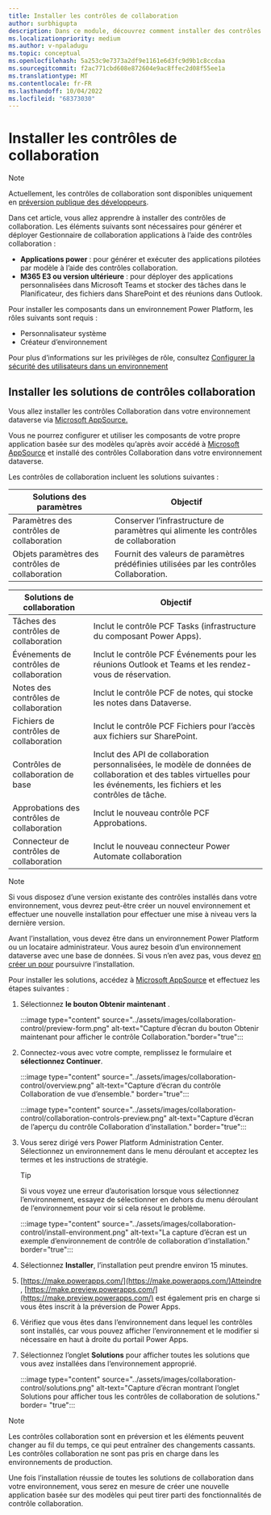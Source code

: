 ```yaml
---
title: Installer les contrôles de collaboration
author: surbhigupta
description: Dans ce module, découvrez comment installer des contrôles de collaboration avec power apps et Microsoft 365 E3 et comment installer des solutions de contrôles de collaboration.
ms.localizationpriority: medium
ms.author: v-npaladugu
ms.topic: conceptual
ms.openlocfilehash: 5a253c9e7373a2df9e1161e6d3fc9d9b1c8ccdaa
ms.sourcegitcommit: f2ac771cbd608e872604e9ac8ffec2d08f55ee1a
ms.translationtype: MT
ms.contentlocale: fr-FR
ms.lasthandoff: 10/04/2022
ms.locfileid: "68373030"
---
```

# <a name="install-collaboration-controls"></a>Installer les contrôles de collaboration

> [!NOTE]
> Actuellement, les contrôles de collaboration sont disponibles uniquement en [préversion publique des développeurs](~/resources/dev-preview/developer-preview-intro.md).

Dans cet article, vous allez apprendre à installer des contrôles de collaboration. Les éléments suivants sont nécessaires pour générer et déployer Gestionnaire de collaboration applications à l’aide des contrôles collaboration :

* **Applications power** : pour générer et exécuter des applications pilotées par modèle à l’aide des contrôles collaboration.
* **M365 E3 ou version ultérieure** : pour déployer des applications personnalisées dans Microsoft Teams et stocker des tâches dans le Planificateur, des fichiers dans SharePoint et des réunions dans Outlook.

Pour installer les composants dans un environnement Power Platform, les rôles suivants sont requis :

* Personnalisateur système
* Créateur d’environnement

Pour plus d’informations sur les privilèges de rôle, consultez [Configurer la sécurité des utilisateurs dans un environnement](/power-platform/admin/database-security#predefined-security-roles)

## <a name="install-the-collaboration-controls-solutions"></a>Installer les solutions de contrôles collaboration

Vous allez installer les contrôles Collaboration dans votre environnement dataverse via [Microsoft AppSource.](https://appsource.microsoft.com/en-us/product/dynamics-365/mscm.collaboration-toolkit-preview?flightCodes=collaborationcontrols&signInModalType=2&ctaType=1)

Vous ne pourrez configurer et utiliser les composants de votre propre application basée sur des modèles qu’après avoir accédé à [Microsoft AppSource](https://appsource.microsoft.com/en-us/product/dynamics-365/mscm.collaboration-toolkit-preview?flightCodes=collaborationcontrols&signInModalType=2&ctaType=1)  et installé des contrôles Collaboration dans votre environnement dataverse.

Les contrôles de collaboration incluent les solutions suivantes :

|**Solutions des paramètres** | **Objectif** |
|---|---|
| Paramètres des contrôles de collaboration | Conserver l’infrastructure de paramètres qui alimente les contrôles de collaboration |
| Objets paramètres des contrôles de collaboration | Fournit des valeurs de paramètres prédéfinies utilisées par les contrôles Collaboration.|

|**Solutions de collaboration** | **Objectif** |
|---|---|
| Tâches des contrôles de collaboration  | Inclut le contrôle PCF Tasks (infrastructure du composant Power Apps). |
| Événements de contrôles de collaboration | Inclut le contrôle PCF Événements pour les réunions Outlook et Teams et les rendez-vous de réservation. |
| Notes des contrôles de collaboration | Inclut le contrôle PCF de notes, qui stocke les notes dans Dataverse. |
| Fichiers de contrôles de collaboration | Inclut le contrôle PCF Fichiers pour l’accès aux fichiers sur SharePoint. |
| Contrôles de collaboration de base |Inclut des API de collaboration personnalisées, le modèle de données de collaboration et des tables virtuelles pour les événements, les fichiers et les contrôles de tâche. |
| Approbations des contrôles de collaboration | Inclut le nouveau contrôle PCF Approbations. |
| Connecteur de contrôles de collaboration | Inclut le nouveau connecteur Power Automate collaboration |

> [!NOTE]
> Si vous disposez d’une version existante des contrôles installés dans votre environnement, vous devrez peut-être créer un nouvel environnement et effectuer une nouvelle installation pour effectuer une mise à niveau vers la dernière version.

Avant l’installation, vous devez être dans un environnement Power Platform ou un locataire administrateur. Vous aurez besoin d’un environnement dataverse avec une base de données. Si vous n’en avez pas, vous devez [en créer un pour](/power-platform/admin/create-environment) poursuivre l’installation.

Pour installer les solutions, accédez à [Microsoft AppSource](https://appsource.microsoft.com/en-us/product/dynamics-365/mscm.collaboration-toolkit-preview?flightCodes=collaborationcontrols&signInModalType=2&ctaType=1) et effectuez les étapes suivantes :

1. Sélectionnez **le bouton Obtenir maintenant** .

   :::image type="content" source="../assets/images/collaboration-control/preview-form.png" alt-text="Capture d’écran du bouton Obtenir maintenant pour afficher le contrôle Collaboration."border="true":::

1. Connectez-vous avec votre compte, remplissez le formulaire et **sélectionnez Continuer**.

   :::image type="content" source="../assets/images/collaboration-control/overview.png" alt-text="Capture d’écran du contrôle Collaboration de vue d’ensemble." border="true":::

   :::image type="content" source="../assets/images/collaboration-control/collaboration-controls-preview.png" alt-text="Capture d’écran de l’aperçu du contrôle Collaboration d’installation." border="true":::

1. Vous serez dirigé vers Power Platform Administration Center. Sélectionnez un environnement dans le menu déroulant et acceptez les termes et les instructions de stratégie.

   > [!TIP]
   > Si vous voyez une erreur d’autorisation lorsque vous sélectionnez l’environnement, essayez de sélectionner en dehors du menu déroulant de l’environnement pour voir si cela résout le problème.

   :::image type="content" source="../assets/images/collaboration-control/install-environment.png" alt-text="La capture d’écran est un exemple d’environnement de contrôle de collaboration d’installation." border="true":::

1. Sélectionnez **Installer**, l’installation peut prendre environ 15 minutes.

1. [https://make.powerapps.com/](https://make.powerapps.com/)Atteindre , [https://make.preview.powerapps.com/](https://make.preview.powerapps.com/) est également pris en charge si vous êtes inscrit à la préversion de Power Apps.

1. Vérifiez que vous êtes dans l’environnement dans lequel les contrôles sont installés, car vous pouvez afficher l’environnement et le modifier si nécessaire en haut à droite du portail Power Apps.

1. Sélectionnez l’onglet **Solutions** pour afficher toutes les solutions que vous avez installées dans l’environnement approprié.

   :::image type="content" source="../assets/images/collaboration-control/solutions.png" alt-text="Capture d’écran montrant l’onglet Solutions pour afficher tous les contrôles de collaboration de solutions." border= "true":::

> [!NOTE]
> Les contrôles collaboration sont en préversion et les éléments peuvent changer au fil du temps, ce qui peut entraîner des changements cassants. Les contrôles collaboration ne sont pas pris en charge dans les environnements de production.

Une fois l’installation réussie de toutes les solutions de collaboration dans votre environnement, vous serez en mesure de créer une nouvelle application basée sur des modèles qui peut tirer parti des fonctionnalités de contrôle collaboration.
